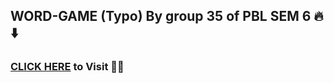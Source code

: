## WORD-GAME (Typo) By group 35 of PBL SEM 6 🔥⬇️
### <a href="https://typo35.netlify.app/">CLICK HERE<a/> to Visit 🧑‍💻
